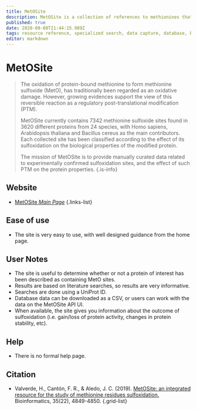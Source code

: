 ```yaml
---
title: MetOSite
description: MetOSite is a collection of references to methionines that may be involved in regulatory processes.
published: true
date: 2020-08-08T21:44:15.989Z
tags: resource reference, specialized search, data capture, database, browser, protein, data export, curated, regulation, epigenetic, residue
editor: markdown
---
```


# MetOSite

> The oxidation of protein-bound methionine to form methionine sulfoxide (MetO), has traditionally been regarded as an oxidative damage. However, growing evidences support the view of this reversible reaction as a regulatory post-translational modification (PTM).
>
>MetOSite currently contains 7342 methionine sulfoxide sites found in 3620 different proteins from 24 species, with Homo sapiens, Arabidopsis thaliana and Bacillus cereus as the main contributors. Each collected site has been classified according to the effect of its sulfoxidation on the biological properties of the modified protein.
>
> The mission of MetOSite is to provide manually curated data related to experimentally confirmed sulfoxidation sites, and the effect of such PTM on the protein properties.
{.is-info}

## Website 

- [MetOSite *Main Page*](https://metosite.uma.es/)
 {.links-list}

## Ease of use
- The site is very easy to use, with well designed guidance from the home page.

## User Notes

- The site is useful to determine whether or not a protein of interest has been described as containing MetO sites.
- Results are based on literature searches, so results are very informative.
- Searches are done using a UniProt ID.
- Database data can be downloaded as a CSV, or users can work with the data on the MetOSite API UI.
- When available, the site gives you information about the outcome of sulfoxidation (i.e. gain/loss of protein activity, changes in protein stability, etc).

## Help

- There is no formal help page.


## Citation 

- Valverde, H., Cantón, F. R., & Aledo, J. C. (2019). [MetOSite: an integrated resource for the study of methionine residues sulfoxidation.](https://academic.oup.com/bioinformatics/article/35/22/4849/5514041) Bioinformatics, 35(22), 4849-4850.
{.grid-list}




